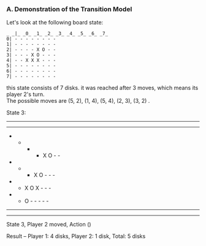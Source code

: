 ### A. Demonstration of the Transition Model

Let's look at the following board state:
```
̲ ̲|̲ ̲0̲ ̲1̲ ̲2̲ ̲3̲ ̲4̲ ̲5̲ ̲6̲ ̲7̲
0| - - - - - - - -  
1| - - - - - - - -  
2| - - - - X O - -  
3| - - - X O - - -  
4| - - X X X - - -  
5| - - - - - - - -  
6| - - - - - - - -  
7| - - - - - - - -
```
this state consists of 7 disks. it was reached after 3 moves, which means its player 2's turn.  
The possible moves are (5, 2), (1, 4), (5, 4), (2, 3), (3, 2) .

State 3:
- - - - - - - -  
- - - - - - - -  
- - - - X O - -  
- - - X O - - -  
- - X O X - - -  
- - O - - - - -  
- - - - - - - -  
- - - - - - - -

State 3, Player 2 moved, Action ()

Result – Player 1: 4 disks, Player 2: 1 disk, Total: 5 disks